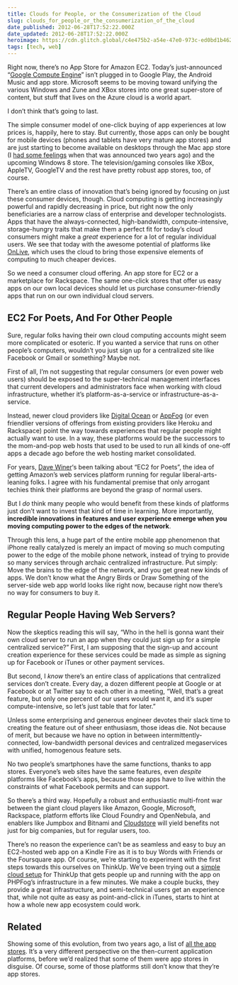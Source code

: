 ```yaml
---
title: Clouds for People, or the Consumerization of the Cloud
slug: clouds_for_people_or_the_consumerization_of_the_cloud
date_published: 2012-06-28T17:52:22.000Z
date_updated: 2012-06-28T17:52:22.000Z
heroimage: https://cdn.glitch.global/c4e475b2-a54e-47e0-973c-ed0bd1b46262/google-cloud-engine.png?v=1670724296899
tags: [tech, web]
---
```


Right now, there’s no App Store for Amazon EC2. Today’s just-announced “[Google Compute Engine](http://cloud.google.com/)” isn’t plugged in to Google Play, the Android Music and app store. Microsoft seems to be moving toward unifying the various Windows and Zune and XBox stores into one great super-store of content, but stuff that lives on the Azure cloud is a world apart.

I don’t think that’s going to last.

The simple consumer model of one-click buying of app experiences at low prices is, happily, here to stay. But currently, those apps can only be bought for mobile devices (phones and tablets have very mature app stores) and are just starting to become available on desktops through the Mac app store (I [had some feelings](/2010/10/how-to-make-an-open-app-store-on-the-mac) when that was announced two years ago) and the upcoming Windows 8 store. The television/gaming consoles like XBox, AppleTV, GoogleTV and the rest have pretty robust app stores, too, of course.

There’s an entire class of innovation that’s being ignored by focusing on just these consumer devices, though. Cloud computing is getting increasingly powerful and rapidly decreasing in price, but right now the only beneficiaries are a narrow class of enterprise and developer technologists. Apps that have the always-connected, high-bandwidth, compute-intensive, storage-hungry traits that make them a perfect fit for today’s cloud consumers might make a *great* experience for a lot of regular individual users. We see that today with the awesome potential of platforms like [OnLive](http://onlive.com/), which uses the cloud to bring those expensive elements of computing to much cheaper devices.

So we need a consumer cloud offering. An app store for EC2 or a marketplace for Rackspace. The same one-click stores that offer us easy apps on our own local devices should let us purchase consumer-friendly apps that run on our own individual cloud servers.

## EC2 For Poets, And For Other People

Sure, regular folks having their own cloud computing accounts might seem more complicated or esoteric. If you wanted a service that runs on other people’s computers, wouldn’t you just sign up for a centralized site like Facebook or Gmail or something? Maybe not.

First of all, I’m not suggesting that regular consumers (or even power web users) should be exposed to the super-technical management interfaces that current developers and administrators face when working with cloud infrastructure, whether it’s platform-as-a-service or infrastructure-as-a-service.

Instead, newer cloud providers like [Digital Ocean](https://www.digitalocean.com/) or [AppFog](http://appfog.com) (or even friendlier versions of offerings from existing providers like Heroku and Rackspace) point the way towards experiences that regular people might actually want to use. In a way, these platforms would be the successors to the mom-and-pop web hosts that used to be used to run all kinds of one-off apps a decade ago before the web hosting market consolidated.

For years, [Dave Winer](http://scripting.com/)‘s been talking about “EC2 for Poets”, the idea of getting Amazon’s web services platform running for regular liberal-arts-leaning folks. I agree with his fundamental premise that only arrogant techies think their platforms are beyond the grasp of normal users.

But I *do* think many people who would benefit from these kinds of platforms just don’t want to invest that kind of time in learning. More importantly, **incredible innovations in features and user experience emerge when you moving computing power to the edges of the network**.

Through this lens, a huge part of the entire mobile app phenomenon that iPhone really catalyzed is merely an impact of moving so much computing power to the edge of the mobile phone network, instead of trying to provide so many services through archaic centralized infrastructure. Put simply: Move the brains to the edge of the network, and you get great new kinds of apps. We don’t know what the Angry Birds or Draw Something of the server-side web app world looks like right now, because right now there’s no way for consumers to buy it.

## Regular People Having Web Servers?

Now the skeptics reading this will say, “Who in the hell is gonna want their own cloud server to run an app when they could just sign up for a simple centralized service?” First, I am supposing that the sign-up and account creation experience for these services could be made as simple as signing up for Facebook or iTunes or other payment services.

But second, I *know* there’s an entire class of applications that centralized services don’t create. Every day, a dozen different people at Google or at Facebook or at Twitter say to each other in a meeting, “Well, that’s a great feature, but only one percent of our users would want it, and it’s super compute-intensive, so let’s just table that for later.”

Unless some enterprising and generous engineer devotes their slack time to creating the feature out of sheer enthusiasm, those ideas die. Not because of merit, but because we have no option in between intermittently-connected, low-bandwidth personal devices and centralized megaservices with unified, homogenous feature sets.

No two people’s smartphones have the same functions, thanks to app stores. Everyone’s web sites have the same features, even *despite* platforms like Facebook’s apps, because those apps have to live within the constraints of what Facebook permits and can support.

So there’s a third way. Hopefully a robust and enthusiastic multi-front war between the giant cloud players like Amazon, Google, Microsoft, Rackspace, platform efforts like Cloud Foundry and OpenNebula, and enablers like Jumpbox and Bitnami and [Cloudstore](https://cldstr.com/) will yield benefits not just for big companies, but for regular users, too.

There’s no reason the experience can’t be as seamless and easy to buy an EC2-hosted web app on a Kindle Fire as it is to buy Words with Friends or the Foursquare app. Of course, we’re starting to experiment with the first steps towards this ourselves on ThinkUp. We’ve been trying out a [simple cloud setup](https://phpfog.com/thinkup?a_aid=24990363) for ThinkUp that gets people up and running with the app on PHPFog’s infrastructure in a few minutes. We make a couple bucks, they provide a great infrastructure, and semi-technical users get an experience that, while not quite as easy as point-and-click in iTunes, starts to hint at how a whole new app ecosystem could work.

## Related

Showing some of this evolution, from two years ago, a list of [all the app stores](/2010/10/all-the-app-stores). It’s a very different perspective on the then-current application platforms, before we’d realized that some of them were app stores in disguise. Of course, some of those platforms still don’t know that they’re app stores.
